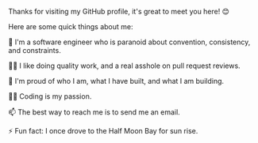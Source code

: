 Thanks for visiting my GitHub profile, it's great to meet you here! 😊

Here are some quick things about me:

🔭 I'm a software engineer who is paranoid about convention, consistency, and constraints.


🕵️‍♀️ I like doing quality work, and a real asshole on pull request reviews.


🧸 I'm proud of who I am, what I have built, and what I am building.


🧑‍💻 Coding is my passion.

📫 The best way to reach me is to send me an email.



⚡ Fun fact: I once drove to the Half Moon Bay for sun rise.
